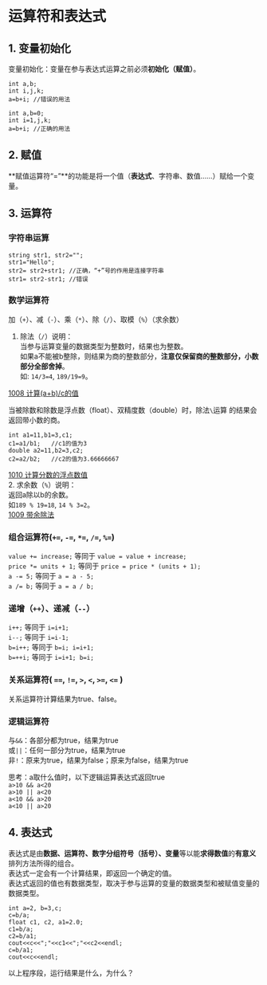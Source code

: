 # 运算符和表达式
## 1.	变量初始化
变量初始化：变量在参与表达式运算之前必须**初始化（赋值）**。  

```
int a,b;
int i,j,k;
a=b+i; //错误的用法  
```
```
int a,b=0;
int i=1,j,k;
a=b+i; //正确的用法
```  
## 2.	赋值
**赋值运算符“=”**的功能是将一个值（**表达式**、字符串、数值……）赋给一个变量。
## 3.	运算符
### 字符串运算  
```
string str1, str2="";
str1="Hello";
str2= str2+str1; //正确，“+”号的作用是连接字符串
str1= str2-str1; //错误
```  
### 数学运算符
加（`+`）、减（`-`）、乘（`*`）、除（`/`）、取模（`%`）（求余数）  
1. 除法（`/`）说明：  
当参与运算变量的数据类型为整数时，结果也为整数。  
如果a不能被b整除，则结果为商的整数部分，**注意仅保留商的整数部分，小数部分全部舍掉**。  
如: `14/3=4`, `189/19=9`。  

[1008	计算(a+b)/c的值](https://github.com/csxlf/ybt_ssoier_cn/blob/main/1008)    

当被除数和除数是浮点数（float）、双精度数（double）时，除法`\`运算 的结果会返回带小数的商。  

	int a1=11,b1=3,c1;   
	c1=a1/b1;   //c1的值为3  
	double a2=11,b2=3,c2;
	c2=a2/b2;   //c2的值为3.66666667
   
[1010	计算分数的浮点数值](https://github.com/csxlf/ybt_ssoier_cn/blob/main/1010)  
2. 求余数（`%`）说明：  
返回a除以b的余数。  
如`189 % 19=18`, `14 % 3=2`。  
[1009	带余除法](https://github.com/csxlf/ybt_ssoier_cn/blob/main/1009)  
### 组合运算符(`+=`, `-=`, `*=`, `/=`, `%=`)
`value += increase;` 等同于 `value = value + increase;`  
`price *= units + 1;` 等同于 `price = price * (units + 1);`  
`a -= 5;` 等同于 `a = a - 5;`  
`a /= b;` 等同于 `a = a / b;`  
### 递增（`++`）、递减（`--`）
`i++;` 等同于 `i=i+1;`  
`i--;` 等同于 `i=i-1;`  
`b=i++;` 等同于 `b=i; i=i+1;`  
`b=++i;` 等同于 `i=i+1; b=i;`
### 关系运算符( `==`, `!=`, `>`, `<`, `>=`, `<=` )
关系运算符计算结果为true、false。  
### 逻辑运算符  
与`&&`：各部分都为true，结果为true  
或`||`：任何一部分为true，结果为true  
非`!`：原来为true，结果为false；原来为false，结果为true   

思考：a取什么值时，以下逻辑运算表达式返回true  
`a>10 && a<20`  
`a>10 || a<20`  
`a<10 && a>20`  
`a<10 || a>20`

## 4. 表达式  
表达式是由**数据、运算符、数字分组符号（括号）、变量**等以能**求得数值**的**有意义**排列方法所得的组合。  
表达式一定会有一个计算结果，即返回一个确定的值。  
表达式返回的值也有数据类型，取决于参与运算的变量的数据类型和被赋值变量的数据类型。  

	int a=2, b=3,c;
	c=b/a;
	float c1, c2, a1=2.0;
	c1=b/a;
	c2=b/a1;
	cout<<c<<";"<<c1<<";"<<c2<<endl;
	c=b/a1;
	cout<<c<<endl;  
	
以上程序段，运行结果是什么，为什么？
